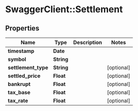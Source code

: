 # SwaggerClient::Settlement

## Properties
Name | Type | Description | Notes
------------ | ------------- | ------------- | -------------
**timestamp** | **Date** |  | 
**symbol** | **String** |  | 
**settlement_type** | **String** |  | [optional] 
**settled_price** | **Float** |  | [optional] 
**bankrupt** | **Float** |  | [optional] 
**tax_base** | **Float** |  | [optional] 
**tax_rate** | **Float** |  | [optional] 


